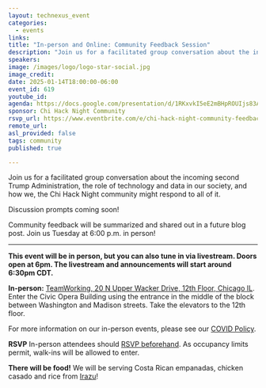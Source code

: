 ```yaml
---
layout: technexus_event
categories:
  - events
links: 
title: "In-person and Online: Community Feedback Session"
description: "Join us for a facilitated group conversation about the incoming second Trump Administration, the role of technology and data in our society, and how we, the Chi Hack Night community might respond to all of it."
speakers:
image: /images/logo/logo-star-social.jpg
image_credit: 
date: 2025-01-14T18:00:00-06:00
event_id: 619
youtube_id: 
agenda: https://docs.google.com/presentation/d/1RKxvkI5eE2mBHpROUIjs83Aeh9-DnUATEUSDPDuCADc/edit#slide=id.g121c7120608_0_0
sponsor: Chi Hack Night Community
rsvp_url: https://www.eventbrite.com/e/chi-hack-night-community-feedback-session-tickets-1119190070629?aff=oddtdtcreator
remote_url: 
asl_provided: false
tags: community
published: true

---
```


Join us for a facilitated group conversation about the incoming second Trump Administration, the role of technology and data in our society, and how we, the Chi Hack Night community might respond to all of it. 

Discussion prompts coming soon!

Community feedback will be summarized and shared out in a future blog post. Join us Tuesday at 6:00 p.m. in person!

---

**This event will be in person, but you can also tune in via livestream. Doors open at 6pm. The livestream and announcements will start around 6:30pm CDT.**

**In-person:** <a href='https://www.google.com/maps/place/TechNexus+Venture+Collaborative/@41.8835673,-87.6394085,17z/data=!3m1!4b1!4m5!3m4!1s0x880e2d5be57f04c5:0xa87e47e177660090!8m2!3d41.8835673!4d-87.6372198'>TeamWorking, 20 N Upper Wacker Drive, 12th Floor, Chicago IL</a>. Enter the Civic Opera Building using the entrance in the middle of the block between Washington and Madison streets. Take the elevators to the 12th floor.

For more information on our in-person events, please see our [COVID Policy](/blog/2022/09/09/our-covid-19-policy.html). 

**RSVP** In-person attendees should [RSVP beforehand]({{page.rsvp_url}}). As occupancy limits permit, walk-ins will be allowed to enter.

**There will be food!** We will be serving Costa Rican empanadas, chicken casado and rice from [Irazu](https://www.irazuchicago.com/)!

